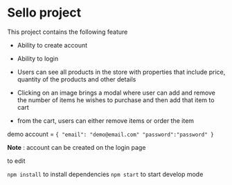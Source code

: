 # Sello project

This project contains the following feature

- Ability to create account

- Ability to login

- Users can see all products in the store with properties that include price,
  quantity of the products and other details

- Clicking on an image brings a modal where user can add and remove the number of
  items he wishes to purchase and then add that item to cart

- from the cart, users can either remove items or order the item

demo account = ```{
  "email": "demo@email.com"
  "password":"password"
}```

**Note** : account can be created on the login page

to edit

```npm install``` to install dependencies
```npm start``` to start develop mode
